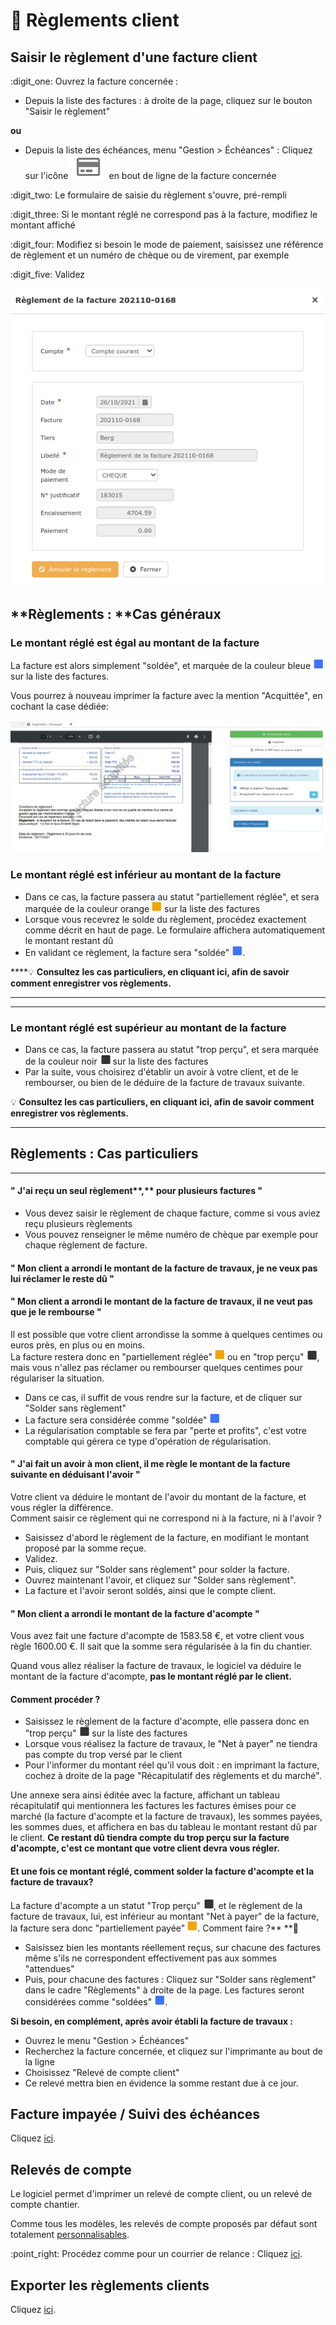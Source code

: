 # 📎 Règlements client

## Saisir le règlement d'une facture client



:digit\_one: Ouvrez la facture concernée :&#x20;

* Depuis la liste des factures : à droite de la page, cliquez sur le bouton "Saisir le règlement"

**ou**

* Depuis la liste des échéances, menu "Gestion > Échéances" : Cliquez sur l'icône![](../../.gitbook/assets/screenshot-185-.png)en bout de ligne de la facture concernée

:digit\_two: Le formulaire de saisie du règlement s'ouvre, pré-rempli

:digit\_three: Si le montant réglé ne correspond pas à la facture, modifiez le montant affiché

:digit\_four: Modifiez si besoin le mode de paiement, saisissez une référence de règlement et un numéro de chèque ou de virement, par exemple

:digit\_five: Validez

![](<../../.gitbook/assets/Screenshot (263).png>)



## **Règlements : **Cas généraux



### Le montant réglé est égal au montant de la facture

La facture est alors simplement "soldée", et marquée de la couleur bleue ![](<../../.gitbook/assets/Screenshot (261).png>) sur la liste des factures.

Vous pourrez à nouveau imprimer la facture avec la mention "Acquittée", en cochant la case dédiée:

![](<../../.gitbook/assets/Screenshot (260).png>)



### Le montant réglé est inférieur au montant de la facture

* Dans ce cas, la facture passera au statut "partiellement réglée", et sera marquée de la couleur orange ![](<../../.gitbook/assets/Screenshot (261a).png>) sur la liste des factures
* Lorsque vous recevrez le solde du règlement, procédez exactement comme décrit en haut de page. Le formulaire affichera automatiquement le montant restant dû
* En validant ce règlement, la facture sera "soldée" ![](<../../.gitbook/assets/Screenshot (261).png>).

****:bulb: **Consultez les cas particuliers, en cliquant ici, afin de savoir comment enregistrer vos règlements.**

****

****

### Le montant réglé est supérieur au montant de la facture

* Dans ce cas, la facture passera au statut "trop perçu", et sera marquée de la couleur noir ![](<../../.gitbook/assets/Screenshot (261b).png>) sur la liste des factures
* Par la suite, vous choisirez d'établir un avoir à votre client, et de le rembourser, ou bien de le déduire de la facture de travaux suivante.

:bulb: **Consultez les cas particuliers, en cliquant ici, afin de savoir comment enregistrer vos règlements.**

****

## **Règlements : Cas particuliers**

****

#### " J'ai reçu un seul règlement**,** pour plusieurs factures "

* Vous devez saisir le règlement de chaque facture, comme si vous aviez reçu plusieurs règlements
* Vous pouvez renseigner le même numéro de chèque par exemple pour chaque règlement de facture.



#### " Mon client a arrondi le montant de la facture de travaux, je ne veux pas lui réclamer le reste dû "

#### " Mon client a arrondi le montant de la facture de travaux, il ne veut pas que je le rembourse "

Il est possible que votre client arrondisse la somme à quelques centimes ou euros près, en plus ou en moins. \
La facture restera donc en "partiellement réglée" ![](<../../.gitbook/assets/Screenshot (261a).png>) ou en "trop perçu" ![](<../../.gitbook/assets/Screenshot (261b).png>), mais vous n'allez pas réclamer ou rembourser quelques centimes pour régulariser la situation.

* Dans ce cas, il suffit de vous rendre sur la facture, et de cliquer sur "Solder sans règlement"
* La facture sera considérée comme "soldée" ![](<../../.gitbook/assets/Screenshot (261).png>)
* La régularisation comptable se fera par "perte et profits", c'est votre comptable qui gérera ce type d'opération de régularisation.



#### " J'ai fait un avoir à mon client, il me règle le montant de la facture suivante en déduisant l'avoir "

Votre client va déduire le montant de l'avoir du montant de la facture, et vous régler la différence.\
Comment saisir ce règlement qui ne correspond ni à la facture, ni à l'avoir ?

* Saisissez d'abord le règlement de la facture, en modifiant le montant proposé par la somme reçue.
* Validez.
* Puis, cliquez sur "Solder sans règlement" pour solder la facture.
* Ouvrez maintenant l'avoir, et cliquez sur "Solder sans règlement".
*   La facture et l'avoir seront soldés, ainsi que le compte client.



#### " Mon client a arrondi le montant de la facture d'acompte "

Vous avez fait une facture d'acompte de 1583.58 €, et votre client vous règle 1600.00 €. Il sait que la somme sera régularisée à la fin du chantier.

Quand vous allez réaliser la facture de travaux, le logiciel va déduire le montant de la facture d'acompte, **pas le montant réglé par le client.**

#### Comment procéder ?

* Saisissez le règlement de la facture d'acompte, elle passera donc en "trop perçu" ![](<../../.gitbook/assets/Screenshot (261b).png>) sur la liste des factures
* Lorsque vous réalisez la facture de travaux, le "Net à payer" ne tiendra pas compte du trop versé par le client
* Pour l'informer du montant réel qu'il vous doit : en imprimant la facture, cochez à droite de la page "Récapitulatif des règlements et du marché".

Une annexe sera ainsi éditée avec la facture, affichant un tableau récapitulatif qui mentionnera les factures les factures émises pour ce marché (la facture d'acompte et la facture de travaux), les sommes payées, les sommes dues, et affichera en bas du tableau le montant restant dû par le client. **Ce restant dû tiendra compte du trop perçu sur la facture d'acompte, c'est ce montant que votre client devra vous régler.**

#### Et une fois ce montant réglé, comment solder la facture d'acompte et la facture de travaux?

La facture d'acompte a un statut "Trop perçu" ![](<../../.gitbook/assets/Screenshot (261b).png>), et le règlement de la facture de travaux, lui, est inférieur au montant "Net à payer" de la facture, la facture sera donc "partiellement payée" ![](<../../.gitbook/assets/Screenshot (261a).png>). Comment faire ?** **:thinking:&#x20;

* Saisissez bien les montants réellement reçus, sur chacune des factures même s'ils ne correspondent effectivement pas aux sommes "attendues"
* Puis, pour chacune des factures : Cliquez sur "Solder sans règlement" dans le cadre "Règlements" à droite de la page. Les factures seront considérées comme "soldées" ![](<../../.gitbook/assets/Screenshot (261).png>).

**Si besoin, en complément, après avoir établi la facture de travaux :**

* Ouvrez le menu "Gestion > Échéances"
* Recherchez la facture concernée, et cliquez sur l'imprimante au bout de la ligne
* Choisissez "Relevé de compte client"
* Ce relevé mettra bien en évidence la somme restant due à ce jour.



## Facture impayée / Suivi des échéances

Cliquez [ici](courriers-de-relance-ou-de-situation.md).



## Relevés de compte

Le logiciel permet d'imprimer un relevé de compte client, ou un relevé de compte chantier.

Comme tous les modèles, les relevés de compte proposés par défaut sont totalement [personnalisables](../modeles-de-document.md).

:point\_right: Procédez comme pour un courrier de relance : Cliquez [ici](reglement-client.md#envoyer-un-courrier-de-relance).



## Exporter les règlements clients

Cliquez [ici](../exports-comptables/export.md#creer-un-export-comptable).

